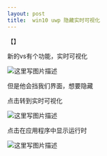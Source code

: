 ```yaml
---
layout: post
title:  win10 uwp 隐藏实时可视化 
---
```


【】

新的vs有个功能，实时可视化

![这里写图片描述](http://img.blog.csdn.net/20160726120050644)

但是他会挡我们界面，想要隐藏
<!--more-->

点击转到实时可视化

![这里写图片描述](http://img.blog.csdn.net/20160726120202902)

点击在应用程序中显示运行时

![这里写图片描述](http://img.blog.csdn.net/20160726120317965)

  
